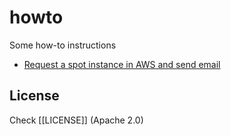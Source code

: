 # howto

Some how-to instructions

- [Request a spot instance in AWS and send email](01-aws-spot-and-email)


## License

Check [[LICENSE]] (Apache 2.0)
